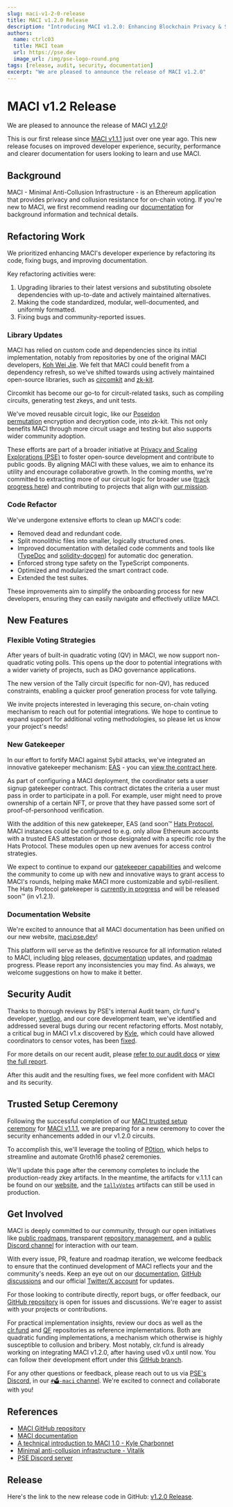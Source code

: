 ```yaml
---
slug: maci-v1-2-0-release
title: MACI v1.2.0 Release
description: "Introducing MACI v1.2.0: Enhancing Blockchain Privacy & Security with Developer-Friendly Updates"
authors:
  name: ctrlc03
  title: MACI team
  url: https://pse.dev
  image_url: /img/pse-logo-round.png
tags: [release, audit, security, documentation]
excerpt: "We are pleased to announce the release of MACI v1.2.0"
---
```


# MACI v1.2 Release

We are pleased to announce the release of MACI [v1.2.0](https://github.com/privacy-scaling-explorations/maci/releases/tag/v1.2.0)!

This is our first release since [MACI v1.1.1](/blog/maci-v1-1-1-release) just over one year ago. This new release focuses on improved developer experience, security, performance and clearer documentation for users looking to learn and use MACI.

## Background

MACI - Minimal Anti-Collusion Infrastructure - is an Ethereum application that provides privacy and collusion resistance for on-chain voting. If you're new to MACI, we first recommend reading our [documentation](/docs/introduction) for background information and technical details.

## Refactoring Work

We prioritized enhancing MACI's developer experience by refactoring its code, fixing bugs, and improving documentation.

Key refactoring activities were:

1. Upgrading libraries to their latest versions and substituting obsolete dependencies with up-to-date and actively maintained alternatives.
2. Making the code standardized, modular, well-documented, and uniformly formatted.
3. Fixing bugs and community-reported issues.

### Library Updates

MACI has relied on custom code and dependencies since its initial implementation, notably from repositories by one of the original MACI developers, [Koh Wei Jie](https://github.com/weijiekoh). We felt that MACI could benefit from a dependency refresh, so we've shifted towards using actively maintained open-source libraries, such as [circomkit](https://github.com/erhant/circomkit) and [zk-kit](https://github.com/privacy-scaling-explorations/zk-kit).

Circomkit has become our go-to for circuit-related tasks, such as compiling circuits, generating test zkeys, and unit tests.

We've moved reusable circuit logic, like our [Poseidon permutation](https://github.com/privacy-scaling-explorations/zk-kit/tree/main/packages/poseidon-cipher) encryption and decryption code, into zk-kit. This not only benefits MACI through more circuit usage and testing but also supports wider community adoption.

These efforts are part of a broader initiative at [Privacy and Scaling Explorations (PSE)](https://pse.dev/) to foster open-source development and contribute to public goods. By aligning MACI with these values, we aim to enhance its utility and encourage collaborative growth. In the coming months, we're committed to extracting more of our circuit logic for broader use ([track progress here](https://github.com/privacy-scaling-explorations/zk-kit/issues/131)) and contributing to projects that align with [our mission](/roadmap#maci-mission--vision).

### Code Refactor

We've undergone extensive efforts to clean up MACI's code:

- Removed dead and redundant code.
- Split monolithic files into smaller, logically structured ones.
- Improved documentation with detailed code comments and tools like ([TypeDoc](https://typedoc.org/) and [solidity-docgen](https://github.com/OpenZeppelin/solidity-docgen)) for automatic doc generation.
- Enforced strong type safety on the TypeScript components.
- Optimized and modularized the smart contract code.
- Extended the test suites.

These improvements aim to simplify the onboarding process for new developers, ensuring they can easily navigate and effectively utilize MACI.

## New Features

### Flexible Voting Strategies

After years of built-in quadratic voting (QV) in MACI, we now support non-quadratic voting polls. This opens up the door to potential integrations with a wider variety of projects, such as DAO governance applications.

The new version of the Tally circuit (specific for non-QV), has reduced constraints, enabling a quicker proof generation process for vote tallying.

We invite projects interested in leveraging this secure, on-chain voting mechanism to reach out for potential integrations. We hope to continue to expand support for additional voting methodologies, so please let us know your project's needs!

### New Gatekeeper

In our effort to fortify MACI against Sybil attacks, we've integrated an innovative gatekeeper mechanism: [EAS](https://attest.sh/) - you can [view the contract here](https://github.com/privacy-scaling-explorations/maci/blob/v1.2.0/contracts/contracts/gatekeepers/EASGatekeeper.sol).

As part of configuring a MACI deployment, the coordinator sets a user signup gatekeeper contract. This contract dictates the criteria a user must pass in order to participate in a poll. For example, user might need to prove ownership of a certain NFT, or prove that they have passed some sort of proof-of-personhood verification.

With the addition of this new gatekeeper, EAS (and soon™ [Hats Protocol](https://www.hatsprotocol.xyz/), MACI instances could be configured to e.g. only allow Ethereum accounts with a trusted EAS attestation or those designated with a specific role by the Hats Protocol. These modules open up new avenues for access control strategies.

We expect to continue to expand our [gatekeeper capabilities](https://github.com/privacy-scaling-explorations/maci/tree/dev/contracts/contracts/gatekeepers) and welcome the community to come up with new and innovative ways to grant access to MACI's rounds, helping make MACI more customizable and sybil-resilient. The Hats Protocol gatekeeper is [currently in progress](https://github.com/privacy-scaling-explorations/maci/pull/1191) and will be released soon™ (in v1.2.1).

### Documentation Website

We're excited to announce that all MACI documentation has been unified on our new website, [maci.pse.dev](/)!

This platform will serve as the definitive resource for all information related to MACI, including [blog](/blog) releases, [documentation](/docs/introduction) updates, and [roadmap](/roadmap) progress. Please report any inconsistencies you may find. As always, we welcome suggestions on how to make it better.

## Security Audit

Thanks to thorough reviews by PSE's internal Audit team, clr.fund's developer, [yuetloo](https://github.com/yuetloo), and our core development team, we've identified and addressed several bugs during our recent refactoring efforts. Most notably, a critical bug in MACI v1.x discovered by [Kyle](https://github.com/kcharbo3), which could have allowed coordinators to censor votes, has been [fixed](https://github.com/privacy-scaling-explorations/maci/pull/1170).

For more details on our recent audit, please [refer to our audit docs](/docs/security/audit#pse-audit-2024) or [view the full report](/audit_reports/20240223_PSE_Audit_audit_report.pdf).

After this audit and the resulting fixes, we feel more confident with MACI and its security.

## Trusted Setup Ceremony

Following the successful completion of our [MACI trusted setup ceremony](https://ceremony.pse.dev/projects/Maci%20v1%20Trusted%20Setup%20Ceremony) for [MACI v1.1.1](/blog/maci-v1-1-1-release), we are preparing for a new ceremony to cover the security enhancements added in our v1.2.0 circuits.

To accomplish this, we'll leverage the tooling of [P0tion](https://github.com/privacy-scaling-explorations/p0tion), which helps to streamline and automate Groth16 phase2 ceremonies.

We'll update this page after the ceremony completes to include the production-ready zkey artifacts. In the meantime, the artifacts for v.1.1.1 can be found on our [website](/docs/security/trusted-setup), and the [`tallyVotes`](https://github.com/privacy-scaling-explorations/maci/blob/dev/circuits/circom/tallyVotes.circom) artifacts can still be used in production.

## Get Involved

MACI is deeply committed to our community, through our open initiatives like [public roadmaps](https://github.com/privacy-scaling-explorations/maci/discussions/859), transparent [repository management](https://github.com/privacy-scaling-explorations/maci/discussions/847), and a [public Discord channel](https://discord.com/invite/sF5CT5rzrR) for interaction with our team.

With every issue, PR, feature and roadmap iteration, we welcome feedback to ensure that the continued development of MACI reflects your and the community's needs. Keep an eye out on our [documentation](/), [GitHub discussions](https://github.com/privacy-scaling-explorations/maci/discussions) and our official [Twitter/X account](https://twitter.com/zkMACI) for updates.

For those looking to contribute directly, report bugs, or offer feedback, our [GitHub repository](https://github.com/privacy-scaling-explorations/maci) is open for issues and discussions. We're eager to assist with your projects or contributions.

For practical implementation insights, review our docs as well as the [clr.fund](https://github.com/clrfund/monorepo/) and [QF](https://github.com/privacy-scaling-explorations/qf) repositories as reference implementations. Both are quadratic funding implementations, a mechanism which otherwise is highly susceptible to collusion and bribery. Most notably, clr.fund is already working on integrating MACI v1.2.0, after having used v0.x until now. You can follow their development effort under this [GitHub branch](https://github.com/clrfund/monorepo/tree/feat/maci-v1).

For any other questions or feedback, please reach out to us via [PSE's Discord](https://discord.com/invite/sF5CT5rzrR), in our [`#🗳️-maci` channel](https://https//discord.com/channels/943612659163602974/1164613809730748507). We're excited to connect and collaborate with you!

## References

- [MACI GitHub repository](https://github.com/privacy-scaling-explorations/maci)
- [MACI documentation](/docs/introduction)
- [A technical introduction to MACI 1.0 - Kyle Charbonnet](/blog/maci-1-0-technical-introduction)
- [Minimal anti-collusion infrastructure - Vitalik](https://ethresear.ch/t/minimal-anti-collusion-infrastructure/5413)
- [PSE Discord server](https://discord.com/invite/sF5CT5rzrR)

## Release

Here's the link to the new release code in GitHub: [v1.2.0 Release](https://github.com/privacy-scaling-explorations/maci/releases/tag/v1.2.0).
